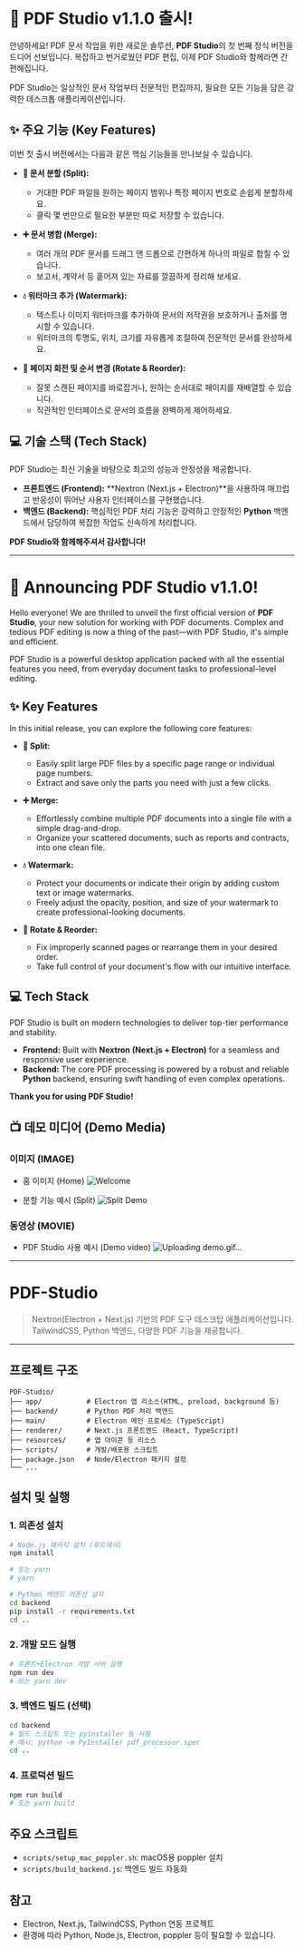 # 🎉 PDF Studio v1.1.0 출시!

안녕하세요! PDF 문서 작업을 위한 새로운 솔루션, **PDF Studio**의 첫 번째 정식 버전을 드디어 선보입니다. 복잡하고 번거로웠던 PDF 편집, 이제 PDF Studio와 함께라면 간편해집니다.

PDF Studio는 일상적인 문서 작업부터 전문적인 편집까지, 필요한 모든 기능을 담은 강력한 데스크톱 애플리케이션입니다.

## ✨ 주요 기능 (Key Features)

이번 첫 출시 버전에서는 다음과 같은 핵심 기능들을 만나보실 수 있습니다.

*   **📄 문서 분할 (Split):**
    *   거대한 PDF 파일을 원하는 페이지 범위나 특정 페이지 번호로 손쉽게 분할하세요.
    *   클릭 몇 번만으로 필요한 부분만 따로 저장할 수 있습니다.

*   **➕ 문서 병합 (Merge):**
    *   여러 개의 PDF 문서를 드래그 앤 드롭으로 간편하게 하나의 파일로 합칠 수 있습니다.
    *   보고서, 계약서 등 흩어져 있는 자료를 깔끔하게 정리해 보세요.

*   **💧 워터마크 추가 (Watermark):**
    *   텍스트나 이미지 워터마크를 추가하여 문서의 저작권을 보호하거나 출처를 명시할 수 있습니다.
    *   워터마크의 투명도, 위치, 크기를 자유롭게 조절하여 전문적인 문서를 완성하세요.

*   **🔄 페이지 회전 및 순서 변경 (Rotate & Reorder):**
    *   잘못 스캔된 페이지를 바로잡거나, 원하는 순서대로 페이지를 재배열할 수 있습니다.
    *   직관적인 인터페이스로 문서의 흐름을 완벽하게 제어하세요.

## 💻 기술 스택 (Tech Stack)

PDF Studio는 최신 기술을 바탕으로 최고의 성능과 안정성을 제공합니다.

*   **프론트엔드 (Frontend):** **Nextron (Next.js + Electron)**을 사용하여 매끄럽고 반응성이 뛰어난 사용자 인터페이스를 구현했습니다.
*   **백엔드 (Backend):** 핵심적인 PDF 처리 기능은 강력하고 안정적인 **Python** 백엔드에서 담당하여 복잡한 작업도 신속하게 처리합니다.

**PDF Studio와 함께해주셔서 감사합니다!**

***

# 🎉 Announcing PDF Studio v1.1.0!

Hello everyone! We are thrilled to unveil the first official version of **PDF Studio**, your new solution for working with PDF documents. Complex and tedious PDF editing is now a thing of the past—with PDF Studio, it's simple and efficient.

PDF Studio is a powerful desktop application packed with all the essential features you need, from everyday document tasks to professional-level editing.

## ✨ Key Features

In this initial release, you can explore the following core features:

*   **📄 Split:**
    *   Easily split large PDF files by a specific page range or individual page numbers.
    *   Extract and save only the parts you need with just a few clicks.

*   **➕ Merge:**
    *   Effortlessly combine multiple PDF documents into a single file with a simple drag-and-drop.
    *   Organize your scattered documents, such as reports and contracts, into one clean file.

*   **💧 Watermark:**
    *   Protect your documents or indicate their origin by adding custom text or image watermarks.
    *   Freely adjust the opacity, position, and size of your watermark to create professional-looking documents.

*   **🔄 Rotate & Reorder:**
    *   Fix improperly scanned pages or rearrange them in your desired order.
    *   Take full control of your document's flow with our intuitive interface.

## 💻 Tech Stack

PDF Studio is built on modern technologies to deliver top-tier performance and stability.

*   **Frontend:** Built with **Nextron (Next.js + Electron)** for a seamless and responsive user experience.
*   **Backend:** The core PDF processing is powered by a robust and reliable **Python** backend, ensuring swift handling of even complex operations.

**Thank you for using PDF Studio!**

## 📺 데모 미디어 (Demo Media)

### 이미지 (IMAGE)
- 홈 이미지 (Home)
  ![Welcome](./asset/welcome.png)

- 분할 기능 예시 (Split) 
  ![Split Demo](./asset/split.png)

### 동영상 (MOVIE)
- PDF Studio 사용 예시 (Demo video)
![Uploading demo.gif…]()

***

# PDF-Studio

> Nextron(Electron + Next.js) 기반의 PDF 도구 데스크탑 애플리케이션입니다. TailwindCSS, Python 백엔드, 다양한 PDF 기능을 제공합니다.

---

## 프로젝트 구조

```
PDF-Studio/
├── app/           # Electron 앱 리소스(HTML, preload, background 등)
├── backend/       # Python PDF 처리 백엔드
├── main/          # Electron 메인 프로세스 (TypeScript)
├── renderer/      # Next.js 프론트엔드 (React, TypeScript)
├── resources/     # 앱 아이콘 등 리소스
├── scripts/       # 개발/배포용 스크립트
├── package.json   # Node/Electron 패키지 설정
└── ...
```

## 설치 및 실행

### 1. 의존성 설치

```bash
# Node.js 패키지 설치 (루트에서)
npm install

# 또는 yarn
# yarn

# Python 백엔드 의존성 설치
cd backend
pip install -r requirements.txt
cd ..
```

### 2. 개발 모드 실행

```bash
# 프론트+Electron 개발 서버 실행
npm run dev
# 또는 yarn dev
```

### 3. 백엔드 빌드 (선택)

```bash
cd backend
# 빌드 스크립트 또는 pyinstaller 등 사용
# 예시: python -m PyInstaller pdf_processor.spec
cd ..
```

### 4. 프로덕션 빌드

```bash
npm run build
# 또는 yarn build
```

## 주요 스크립트

- `scripts/setup_mac_poppler.sh`: macOS용 poppler 설치
- `scripts/build_backend.js`: 백엔드 빌드 자동화

## 참고

- Electron, Next.js, TailwindCSS, Python 연동 프로젝트
- 환경에 따라 Python, Node.js, Electron, poppler 등이 필요할 수 있습니다.
